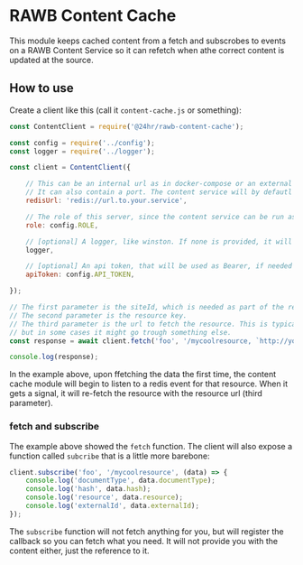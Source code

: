 # RAWB Content Cache

This module keeps cached content from a fetch and subscrobes to events on a RAWB Content Service so it can refetch 
when athe correct content is updated at the source.

## How to use

Create a client like this (call it ```content-cache.js``` or something):

```javascript
const ContentClient = require('@24hr/rawb-content-cache');

const config = require('../config');
const logger = require('../logger');

const client = ContentClient({

    // This can be an internal url as in docker-compose or an external url. 
    // It can also contain a port. The content service will by defautl expose internally the default redis port.
    redisUrl: 'redis://url.to.your.service', 

    // The role of this server, since the content service can be run as both draft and live, we need to know which is targeted
    role: config.ROLE,

    // [optional] A logger, like winston. If none is provided, it will fallback to console.log and console.error
    logger,

    // [optional] An api token, that will be used as Bearer, if needed
    apiToken: config.API_TOKEN,

});

// The first parameter is the siteId, which is needed as part of the request in the content service since it might provide data for several sites.
// The second parameter is the resource key.
// The third parameter is the url to fetch the resource. This is typically just the url of the content service with the key, 
// but in some cases it might go trough something else. 
const response = await client.fetch('foo', '/mycoolresource, `http://your.content.service.com/foo`);

console.log(response);
```

In the example above, upon ffetching the data the first time, the content cache module will begin to listen to a redis event for that resource.
When it gets a signal, it will re-fetch the resource with the resource url (third parameter).

### fetch and subscribe

The example above showed the ```fetch``` function.
The client will also expose a function called ```subcribe``` that is a little more barebone:

```javascript
client.subscribe('foo', '/mycoolresource', (data) => {
    console.log('documentType', data.documentType);
    console.log('hash', data.hash);
    console.log('resource', data.resource);
    console.log('externalId', data.externalId);
});
```

The ```subscribe``` function will not fetch anything for you, but will register the callback so you can fetch what you need.
It will not provide you with the content either, just the reference to it. 

